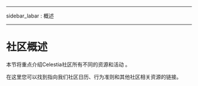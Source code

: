 - - -
sidebar_labar : 概述
- - -

# 社区概述

本节将重点介绍Celestia社区所有不同的资源和活动 。

在这里您可以找到指向我们社区日历、行为准则和其他社区相关资源的链接。

